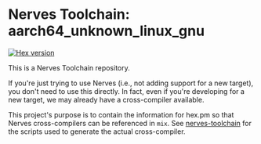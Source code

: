 # Nerves Toolchain: aarch64_unknown_linux_gnu

[![Hex version](https://img.shields.io/hexpm/v/nerves_toolchain_aarch64_unknown_linux_gnu.svg "Hex version")](https://hex.pm/packages/nerves_toolchain_aarch64_unknown_linux_gnu)

This is a Nerves Toolchain repository.

If you're just trying to use Nerves (i.e., not adding support for a new
target), you don't need to use this directly. In fact, even if you're
developing for a new target, we may already have a cross-compiler available.

This project's purpose is to contain the information for hex.pm so that Nerves
cross-compilers can be referenced in `mix`. See
[nerves-toolchain](https://github.com/nerves-project/nerves-toolchain) for
the scripts used to generate the actual cross-compiler.

